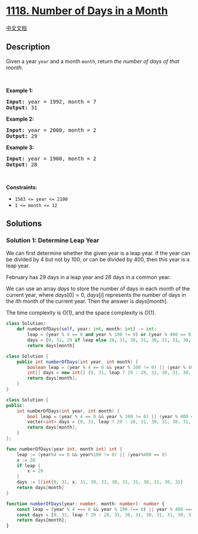 # [1118. Number of Days in a Month](https://leetcode.com/problems/number-of-days-in-a-month)

[中文文档](./solution/1100-1199/1118.Number%20of%20Days%20in%20a%20Month/README.md)

<!-- tags:Math -->

## Description

<p>Given a year <code>year</code> and a month <code>month</code>, return <em>the number of days of that month</em>.</p>

<p>&nbsp;</p>
<p><strong class="example">Example 1:</strong></p>
<pre><strong>Input:</strong> year = 1992, month = 7
<strong>Output:</strong> 31
</pre><p><strong class="example">Example 2:</strong></p>
<pre><strong>Input:</strong> year = 2000, month = 2
<strong>Output:</strong> 29
</pre><p><strong class="example">Example 3:</strong></p>
<pre><strong>Input:</strong> year = 1900, month = 2
<strong>Output:</strong> 28
</pre>
<p>&nbsp;</p>
<p><strong>Constraints:</strong></p>

<ul>
	<li><code>1583 &lt;= year &lt;= 2100</code></li>
	<li><code>1 &lt;= month &lt;= 12</code></li>
</ul>

## Solutions

### Solution 1: Determine Leap Year

We can first determine whether the given year is a leap year. If the year can be divided by $4$ but not by $100$, or can be divided by $400$, then this year is a leap year.

February has $29$ days in a leap year and $28$ days in a common year.

We can use an array $days$ to store the number of days in each month of the current year, where $days[0]=0$, $days[i]$ represents the number of days in the $i$th month of the current year. Then the answer is $days[month]$.

The time complexity is $O(1)$, and the space complexity is $O(1)$.

<!-- tabs:start -->

```python
class Solution:
    def numberOfDays(self, year: int, month: int) -> int:
        leap = (year % 4 == 0 and year % 100 != 0) or (year % 400 == 0)
        days = [0, 31, 29 if leap else 28, 31, 30, 31, 30, 31, 31, 30, 31, 30, 31]
        return days[month]
```

```java
class Solution {
    public int numberOfDays(int year, int month) {
        boolean leap = (year % 4 == 0 && year % 100 != 0) || (year % 400 == 0);
        int[] days = new int[] {0, 31, leap ? 29 : 28, 31, 30, 31, 30, 31, 31, 30, 31, 30, 31};
        return days[month];
    }
}
```

```cpp
class Solution {
public:
    int numberOfDays(int year, int month) {
        bool leap = (year % 4 == 0 && year % 100 != 0) || (year % 400 == 0);
        vector<int> days = {0, 31, leap ? 29 : 28, 31, 30, 31, 30, 31, 31, 30, 31, 30, 31};
        return days[month];
    }
};
```

```go
func numberOfDays(year int, month int) int {
	leap := (year%4 == 0 && year%100 != 0) || (year%400 == 0)
	x := 28
	if leap {
		x = 29
	}
	days := []int{0, 31, x, 31, 30, 31, 30, 31, 31, 30, 31, 30, 31}
	return days[month]
}
```

```ts
function numberOfDays(year: number, month: number): number {
    const leap = (year % 4 === 0 && year % 100 !== 0) || year % 400 === 0;
    const days = [0, 31, leap ? 29 : 28, 31, 30, 31, 30, 31, 31, 30, 31, 30, 31];
    return days[month];
}
```

<!-- tabs:end -->

<!-- end -->
